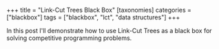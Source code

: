+++
title = "Link-Cut Trees Black Box"
[taxonomies]
categories = ["blackbox"]
tags = ["blackbox", "lct", "data structures"]
+++

In this post I'll demonstrate how to use Link-Cut Trees as a black box for solving competitive programming problems. 

